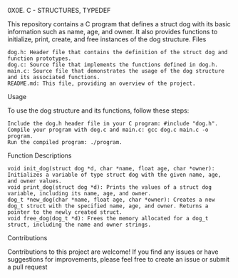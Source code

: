 0X0E. C - STRUCTURES, TYPEDEF

This repository contains a C program that defines a struct dog with its basic information such as name, age, and owner. It also provides functions to initialize, print, create, and free instances of the dog structure.
Files

    dog.h: Header file that contains the definition of the struct dog and function prototypes.
    dog.c: Source file that implements the functions defined in dog.h.
    main.c: Source file that demonstrates the usage of the dog structure and its associated functions.
    README.md: This file, providing an overview of the project.

Usage

To use the dog structure and its functions, follow these steps:

    Include the dog.h header file in your C program: #include "dog.h".
    Compile your program with dog.c and main.c: gcc dog.c main.c -o program.
    Run the compiled program: ./program.

Function Descriptions

    void init_dog(struct dog *d, char *name, float age, char *owner): Initializes a variable of type struct dog with the given name, age, and owner values.
    void print_dog(struct dog *d): Prints the values of a struct dog variable, including its name, age, and owner.
    dog_t *new_dog(char *name, float age, char *owner): Creates a new dog_t struct with the specified name, age, and owner. Returns a pointer to the newly created struct.
    void free_dog(dog_t *d): Frees the memory allocated for a dog_t struct, including the name and owner strings.

Contributions

Contributions to this project are welcome! If you find any issues or have suggestions for improvements, please feel free to create an issue or submit a pull request 

